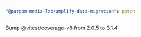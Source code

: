 ```yaml
---
"@purpom-media-lab/amplify-data-migration": patch
---
```


Bump @vitest/coverage-v8 from 2.0.5 to 3.1.4
